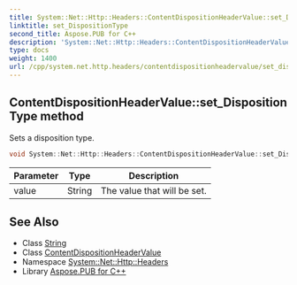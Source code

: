 ```yaml
---
title: System::Net::Http::Headers::ContentDispositionHeaderValue::set_DispositionType method
linktitle: set_DispositionType
second_title: Aspose.PUB for C++
description: 'System::Net::Http::Headers::ContentDispositionHeaderValue::set_DispositionType method. Sets a disposition type in C++.'
type: docs
weight: 1400
url: /cpp/system.net.http.headers/contentdispositionheadervalue/set_dispositiontype/
---
```

## ContentDispositionHeaderValue::set_DispositionType method


Sets a disposition type.

```cpp
void System::Net::Http::Headers::ContentDispositionHeaderValue::set_DispositionType(String value)
```


| Parameter | Type | Description |
| --- | --- | --- |
| value | String | The value that will be set. |

## See Also

* Class [String](../../../system/string/)
* Class [ContentDispositionHeaderValue](../)
* Namespace [System::Net::Http::Headers](../../)
* Library [Aspose.PUB for C++](../../../)
